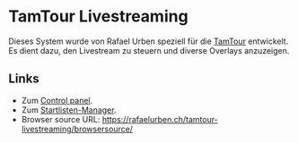 ---
---

# TamTour Livestreaming

Dieses System wurde von Rafael Urben speziell für die [TamTour](https://tamtour.ch/) entwickelt. Es dient dazu, den Livestream zu steuern und diverse Overlays anzuzeigen.

## Links

- Zum [Control panel](https://rafaelurben.ch/tamtour-livestreaming/controlpanel/).
- Zum [Startlisten-Manager](https://app.rafaelurben.ch/admin/tamtour_startlistmanager/).
- Browser source URL: <https://rafaelurben.ch/tamtour-livestreaming/browsersource/>
